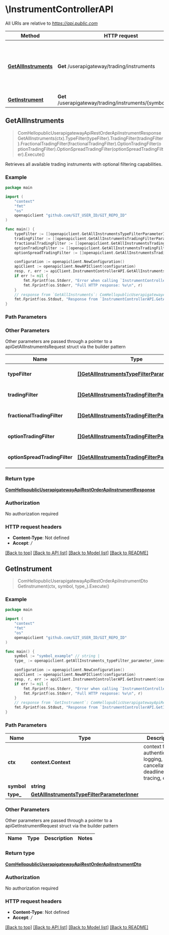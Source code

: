 # \InstrumentControllerAPI

All URIs are relative to *https://api.public.com*

Method | HTTP request | Description
------------- | ------------- | -------------
[**GetAllInstruments**](InstrumentControllerAPI.md#GetAllInstruments) | **Get** /userapigateway/trading/instruments | Retrieves all available trading instruments with optional filtering capabilities.
[**GetInstrument**](InstrumentControllerAPI.md#GetInstrument) | **Get** /userapigateway/trading/instruments/{symbol}/{type} | 



## GetAllInstruments

> ComHellopublicUserapigatewayApiRestOrderApiInstrumentResponse GetAllInstruments(ctx).TypeFilter(typeFilter).TradingFilter(tradingFilter).FractionalTradingFilter(fractionalTradingFilter).OptionTradingFilter(optionTradingFilter).OptionSpreadTradingFilter(optionSpreadTradingFilter).Execute()

Retrieves all available trading instruments with optional filtering capabilities.



### Example

```go
package main

import (
	"context"
	"fmt"
	"os"
	openapiclient "github.com/GIT_USER_ID/GIT_REPO_ID"
)

func main() {
	typeFilter := []openapiclient.GetAllInstrumentsTypeFilterParameterInner{openapiclient.getAllInstruments_typeFilter_parameter_inner("EQUITY")} // []GetAllInstrumentsTypeFilterParameterInner | optional set of security types to filter by ([GatewaySecurityType]) (optional)
	tradingFilter := []openapiclient.GetAllInstrumentsTradingFilterParameterInner{openapiclient.getAllInstruments_tradingFilter_parameter_inner("BUY_AND_SELL")} // []GetAllInstrumentsTradingFilterParameterInner | optional set of trading statuses to filter by ([ApiInstrumentDto.Trading]) (optional)
	fractionalTradingFilter := []openapiclient.GetAllInstrumentsTradingFilterParameterInner{openapiclient.getAllInstruments_tradingFilter_parameter_inner("BUY_AND_SELL")} // []GetAllInstrumentsTradingFilterParameterInner | optional set of fractional trading statuses to filter by ([ApiInstrumentDto.Trading]) (optional)
	optionTradingFilter := []openapiclient.GetAllInstrumentsTradingFilterParameterInner{openapiclient.getAllInstruments_tradingFilter_parameter_inner("BUY_AND_SELL")} // []GetAllInstrumentsTradingFilterParameterInner | optional set of option trading statuses to filter by ([ApiInstrumentDto.Trading]) (optional)
	optionSpreadTradingFilter := []openapiclient.GetAllInstrumentsTradingFilterParameterInner{openapiclient.getAllInstruments_tradingFilter_parameter_inner("BUY_AND_SELL")} // []GetAllInstrumentsTradingFilterParameterInner | optional set of option spread trading statuses to filter by ([ApiInstrumentDto.Trading]) (optional)

	configuration := openapiclient.NewConfiguration()
	apiClient := openapiclient.NewAPIClient(configuration)
	resp, r, err := apiClient.InstrumentControllerAPI.GetAllInstruments(context.Background()).TypeFilter(typeFilter).TradingFilter(tradingFilter).FractionalTradingFilter(fractionalTradingFilter).OptionTradingFilter(optionTradingFilter).OptionSpreadTradingFilter(optionSpreadTradingFilter).Execute()
	if err != nil {
		fmt.Fprintf(os.Stderr, "Error when calling `InstrumentControllerAPI.GetAllInstruments``: %v\n", err)
		fmt.Fprintf(os.Stderr, "Full HTTP response: %v\n", r)
	}
	// response from `GetAllInstruments`: ComHellopublicUserapigatewayApiRestOrderApiInstrumentResponse
	fmt.Fprintf(os.Stdout, "Response from `InstrumentControllerAPI.GetAllInstruments`: %v\n", resp)
}
```

### Path Parameters



### Other Parameters

Other parameters are passed through a pointer to a apiGetAllInstrumentsRequest struct via the builder pattern


Name | Type | Description  | Notes
------------- | ------------- | ------------- | -------------
 **typeFilter** | [**[]GetAllInstrumentsTypeFilterParameterInner**](GetAllInstrumentsTypeFilterParameterInner.md) | optional set of security types to filter by ([GatewaySecurityType]) | 
 **tradingFilter** | [**[]GetAllInstrumentsTradingFilterParameterInner**](GetAllInstrumentsTradingFilterParameterInner.md) | optional set of trading statuses to filter by ([ApiInstrumentDto.Trading]) | 
 **fractionalTradingFilter** | [**[]GetAllInstrumentsTradingFilterParameterInner**](GetAllInstrumentsTradingFilterParameterInner.md) | optional set of fractional trading statuses to filter by ([ApiInstrumentDto.Trading]) | 
 **optionTradingFilter** | [**[]GetAllInstrumentsTradingFilterParameterInner**](GetAllInstrumentsTradingFilterParameterInner.md) | optional set of option trading statuses to filter by ([ApiInstrumentDto.Trading]) | 
 **optionSpreadTradingFilter** | [**[]GetAllInstrumentsTradingFilterParameterInner**](GetAllInstrumentsTradingFilterParameterInner.md) | optional set of option spread trading statuses to filter by ([ApiInstrumentDto.Trading]) | 

### Return type

[**ComHellopublicUserapigatewayApiRestOrderApiInstrumentResponse**](ComHellopublicUserapigatewayApiRestOrderApiInstrumentResponse.md)

### Authorization

No authorization required

### HTTP request headers

- **Content-Type**: Not defined
- **Accept**: */*

[[Back to top]](#) [[Back to API list]](../README.md#documentation-for-api-endpoints)
[[Back to Model list]](../README.md#documentation-for-models)
[[Back to README]](../README.md)


## GetInstrument

> ComHellopublicUserapigatewayApiRestOrderApiInstrumentDto GetInstrument(ctx, symbol, type_).Execute()



### Example

```go
package main

import (
	"context"
	"fmt"
	"os"
	openapiclient "github.com/GIT_USER_ID/GIT_REPO_ID"
)

func main() {
	symbol := "symbol_example" // string | 
	type_ := openapiclient.getAllInstruments_typeFilter_parameter_inner("EQUITY") // GetAllInstrumentsTypeFilterParameterInner | 

	configuration := openapiclient.NewConfiguration()
	apiClient := openapiclient.NewAPIClient(configuration)
	resp, r, err := apiClient.InstrumentControllerAPI.GetInstrument(context.Background(), symbol, type_).Execute()
	if err != nil {
		fmt.Fprintf(os.Stderr, "Error when calling `InstrumentControllerAPI.GetInstrument``: %v\n", err)
		fmt.Fprintf(os.Stderr, "Full HTTP response: %v\n", r)
	}
	// response from `GetInstrument`: ComHellopublicUserapigatewayApiRestOrderApiInstrumentDto
	fmt.Fprintf(os.Stdout, "Response from `InstrumentControllerAPI.GetInstrument`: %v\n", resp)
}
```

### Path Parameters


Name | Type | Description  | Notes
------------- | ------------- | ------------- | -------------
**ctx** | **context.Context** | context for authentication, logging, cancellation, deadlines, tracing, etc.
**symbol** | **string** |  | 
**type_** | [**GetAllInstrumentsTypeFilterParameterInner**](.md) |  | 

### Other Parameters

Other parameters are passed through a pointer to a apiGetInstrumentRequest struct via the builder pattern


Name | Type | Description  | Notes
------------- | ------------- | ------------- | -------------



### Return type

[**ComHellopublicUserapigatewayApiRestOrderApiInstrumentDto**](ComHellopublicUserapigatewayApiRestOrderApiInstrumentDto.md)

### Authorization

No authorization required

### HTTP request headers

- **Content-Type**: Not defined
- **Accept**: */*

[[Back to top]](#) [[Back to API list]](../README.md#documentation-for-api-endpoints)
[[Back to Model list]](../README.md#documentation-for-models)
[[Back to README]](../README.md)

